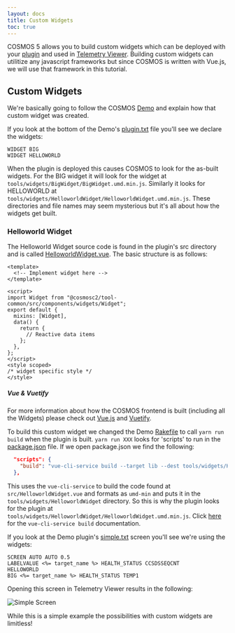 ```yaml
---
layout: docs
title: Custom Widgets
toc: true
---
```


COSMOS 5 allows you to build custom widgets which can be deployed with your [plugin]({{site.baseurl}}/docs/v5/plugins) and used in [Telemetry Viewer]({{site.baseurl}}/docs/v5/tlm-viewer). Building custom widgets can utilitize any javascript frameworks but since COSMOS is written with Vue.js, we will use that framework in this tutorial.

## Custom Widgets

We're basically going to follow the COSMOS [Demo](https://github.com/BallAerospace/COSMOS/tree/master/cosmos-init/plugins/packages/cosmosc2-demo) and explain how that custom widget was created.

If you look at the bottom of the Demo's [plugin.txt](https://github.com/BallAerospace/COSMOS/blob/master/cosmos-init/plugins/packages/cosmosc2-demo/plugin.txt) file you'll see we declare the widgets:

```
WIDGET BIG
WIDGET HELLOWORLD
```

When the plugin is deployed this causes COSMOS to look for the as-built widgets. For the BIG widget it will look for the widget at `tools/widgets/BigWidget/BigWidget.umd.min.js`. Similarly it looks for HELLOWORLD at `tools/widgets/HelloworldWidget/HelloworldWidget.umd.min.js`. These directories and file names may seem mysterious but it's all about how the widgets get built.

### Helloworld Widget

The Helloworld Widget source code is found in the plugin's src directory and is called [HelloworldWidget.vue](https://github.com/BallAerospace/COSMOS/blob/master/cosmos-init/plugins/packages/cosmosc2-demo/src/HelloworldWidget.vue). The basic structure is as follows:

```vue
<template>
  <!-- Implement widget here -->
</template>

<script>
import Widget from "@cosmosc2/tool-common/src/components/widgets/Widget";
export default {
  mixins: [Widget],
  data() {
    return {
      // Reactive data items
    };
  },
};
</script>
<style scoped>
/* widget specific style */
</style>
```

<div class="note info">
  <h5>Vue & Vuetify</h5>
  <p>For more information about how the COSMOS frontend is built (including all the Widgets) please check out <a href="https://vuejs.org">Vue.js</a> and <a href="https://vuetifyjs.com">Vuetify</a>.</p>
</div>

To build this custom widget we changed the Demo [Rakefile](https://github.com/BallAerospace/COSMOS/blob/master/cosmos-init/plugins/packages/cosmosc2-demo/Rakefile) to call `yarn run build` when the plugin is built. `yarn run XXX` looks for 'scripts' to run in the [package.json](https://github.com/BallAerospace/COSMOS/blob/master/cosmos-init/plugins/packages/cosmosc2-demo/package.json) file. If we open package.json we find the following:

```json
  "scripts": {
    "build": "vue-cli-service build --target lib --dest tools/widgets/HelloworldWidget --formats umd-min src/HelloworldWidget.vue --name HelloworldWidget && vue-cli-service build --target lib --dest tools/widgets/BigWidget --formats umd-min src/BigWidget.vue --name BigWidget"
  },
```

This uses the `vue-cli-service` to build the code found at `src/HelloworldWidget.vue` and formats as `umd-min` and puts it in the `tools/widgets/HelloworldWidget` directory. So this is why the plugin looks for the plugin at `tools/widgets/HelloworldWidget/HelloworldWidget.umd.min.js`. Click [here](https://cli.vuejs.org/guide/cli-service.html#vue-cli-service-build) for the `vue-cli-service build` documentation.

If you look at the Demo plugin's [simple.txt](https://github.com/BallAerospace/COSMOS/blob/master/cosmos-init/plugins/packages/cosmosc2-demo/targets/INST/screens/simple.txt) screen you'll see we're using the widgets:

```
SCREEN AUTO AUTO 0.5
LABELVALUE <%= target_name %> HEALTH_STATUS CCSDSSEQCNT
HELLOWORLD
BIG <%= target_name %> HEALTH_STATUS TEMP1
```

Opening this screen in Telemetry Viewer results in the following:

![Simple Screen]({{site.baseurl}}/img/v5/guides/simple_screen.png)

While this is a simple example the possibilities with custom widgets are limitless!
